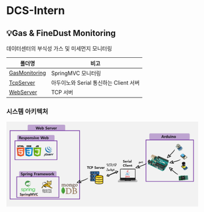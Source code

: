 # DCS-Intern

## :bulb:Gas & FineDust Monitoring

데이터센터의 부식성 가스 및 미세먼지 모니터링

| 폴더명                           | 비고                                   |
| -------------------------------- | -------------------------------------- |
| [GasMonitoring](./GasMonitoring) | SpringMVC 모니터링                     |
| [TcpServer](./TcpServer)         | 아두이노와 Serial 통신하는 Client 서버 |
| [WebServer](./WebServer)         | TCP 서버                               |

### 시스템 아키텍처

![image-20200827163802245](images/image-20200827163802245.png)